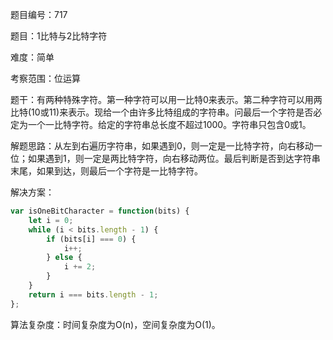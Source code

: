 题目编号：717

题目：1比特与2比特字符

难度：简单

考察范围：位运算

题干：有两种特殊字符。第一种字符可以用一比特0来表示。第二种字符可以用两比特(10或11)来表示。现给一个由许多比特组成的字符串。问最后一个字符是否必定为一个一比特字符。给定的字符串总长度不超过1000。字符串只包含0或1。

解题思路：从左到右遍历字符串，如果遇到0，则一定是一比特字符，向右移动一位；如果遇到1，则一定是两比特字符，向右移动两位。最后判断是否到达字符串末尾，如果到达，则最后一个字符是一比特字符。

解决方案：

```javascript
var isOneBitCharacter = function(bits) {
    let i = 0;
    while (i < bits.length - 1) {
        if (bits[i] === 0) {
            i++;
        } else {
            i += 2;
        }
    }
    return i === bits.length - 1;
};
```

算法复杂度：时间复杂度为O(n)，空间复杂度为O(1)。